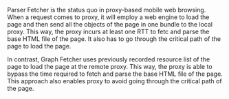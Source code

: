 Parser Fetcher is the status quo in proxy-based mobile web browsing. When a request comes to proxy, it will employ a web engine to load the page and then send all the objects of the page in one bundle to the local proxy. This way, the proxy incurs at least one RTT to fetc and parse the base HTML file of the page. It also has to go through the critical path of the page to load the page.

In contrast, Graph Fetcher uses previously recorded resource list of the page to load the page at the remote proxy. This way, the proxy is able to bypass the time required to fetch and parse the base HTML file of the page. This approach also enables proxy to avoid going through the critical path of the page.